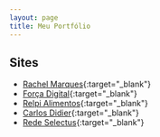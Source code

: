 ```yaml
---
layout: page
title: Meu Portfólio
---
```


## Sites

* [Rachel Marques](http://rachelmarques.org.br/){:target="_blank"}
* [Força Digital](http://forcadigital.com/){:target="_blank"}
* [Relpi Alimentos](http://campanhanaweb.com.br/relpi/){:target="_blank"}
* [Carlos Didier](http://campanhanaweb.com.br/didier/){:target="_blank"}
* [Rede Selectus](http://www.redeselectus.com.br/){:target="_blank"}
